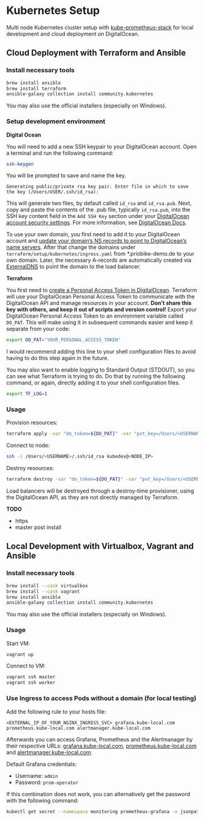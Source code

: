 # Kubernetes Setup

Multi node Kubernetes cluster setup with [kube-prometheus-stack](https://github.com/prometheus-operator/kube-prometheus) for local development and cloud deployment on DigitalOcean.

## Cloud Deployment with Terraform and Ansible

### Install necessary tools

```sh
brew install ansible
brew install terraform
ansible-galaxy collection install community.kubernetes
```

You may also use the official installers (especially on Windows).

### Setup development environment

**Digital Ocean**

You will need to add a new SSH keypair to your DigitalOcean account. Open a terminal and run the following command:

```sh
ssh-keygen
```

You will be prompted to save and name the key.

```
Generating public/private rsa key pair. Enter file in which to save the key (/Users/USER/.ssh/id_rsa): 
```

This will generate two files, by default called `id_rsa` and `id_rsa.pub`. Next, copy and paste the contents of the .pub file, typically `id_rsa.pub`, into the SSH key content field in the `Add SSH Key` section under your [DigitalOcean account security settings](https://cloud.digitalocean.com/account/security). For more information, see [DigitalOcean Docs](https://docs.digitalocean.com/products/droplets/how-to/add-ssh-keys/to-account/).

To use your own domain, you first need to add it to your DigitalOcean account and [update your domain’s NS records to point to DigitalOcean’s name servers](https://www.digitalocean.com/community/tutorials/how-to-point-to-digitalocean-nameservers-from-common-domain-registrars). After that change the domains under `terraform/setup/kubernetes/ingress.yaml` from *.priobike-demo.de to your own domain. Later, the necessary A-records are automatically created via [ExternalDNS](https://github.com/kubernetes-sigs/external-dns) to point the domain to the load balancer.

**Terraform**

You first need to [create a Personal Access Token in DigitalOcean](https://docs.digitalocean.com/reference/api/create-personal-access-token/). Terraform will use your DigitalOcean Personal Access Token to communicate with the DigitalOcean API and manage resources in your account. **Don’t share this key with others, and keep it out of scripts and version control!** Export your DigitalOcean Personal Access Token to an environment variable called `DO_PAT`. This will make using it in subsequent commands easier and keep it separate from your code:

```sh
export DO_PAT="YOUR_PERSONAL_ACCESS_TOKEN"
```

I would recommend adding this line to your shell configuration files to avoid having to do this step again in the future.

You may also want to enable logging to Standard Output (STDOUT), so you can see what Terraform is trying to do. Do that by running the following command, or again, directly adding it to your shell configuration files.

```sh
export TF_LOG=1
```

### Usage

Provision resources:
```sh
terraform apply -var "do_token=${DO_PAT}" -var "pvt_key=/Users/<USERNAME>/.ssh/id_rsa" -var "pub_key=/Users/<USERNAME>/.ssh/id_rsa.pub" -auto-approve
```

Connect to node:
```sh
ssh -i /Users/<USERNAME>/.ssh/id_rsa kubedev@<NODE_IP>
```

Destroy resources:
```sh
terraform destroy -var "do_token=${DO_PAT}" -var "pvt_key=/Users/<USERNAME>/.ssh/id_rsa" -var "pub_key=/Users/<USERNAME>/.ssh/id_rsa.pub" -auto-approve
```

Load balancers will be destroyed through a destroy-time provisioner, using the DigitalOcean API, as they are not directly managed by Terraform.

**TODO**
- https
- master post install

## Local Development with Virtualbox, Vagrant and Ansible

### Install necessary tools

```sh
brew install --cask virtualbox
brew install --cask vagrant
brew install ansible
ansible-galaxy collection install community.kubernetes
```

You may also use the official installers (especially on Windows).

### Usage

Start VM:

```sh
vagrant up
```

Connect to VM:

```sh
vagrant ssh master
vagrant ssh worker
```

### Use Ingress to access Pods without a domain (for local testing)

Add the following rule to your hosts file:

```
<EXTERNAL_IP_OF_YOUR_NGINX_INGRESS_SVC> grafana.kube-local.com prometheus.kube-local.com alertmanager.kube-local.com
```

Afterwards you can access Grafana, Prometheus and the Alertmanager by their respective URLs: [grafana.kube-local.com](http://grafana.kube-local.com), [prometheus.kube-local.com](http://prometheus.kube-local.com) and [alertmanager.kube-local.com](http://alertmanager.kube-local.com).

Default Grafana credentials:

- Username: `admin`
- Password: `prom-operator`

If this combination does not work, you can alternatively get the password with the following command:

```sh
kubectl get secret --namespace monitoring prometheus-grafana -o jsonpath="{.data.admin-password}" | base64 --decode ; echo
```
